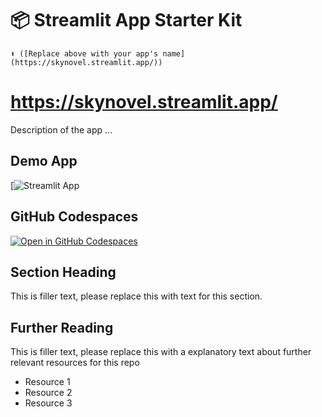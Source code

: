 # 📦 Streamlit App Starter Kit 
```
⬆️ ([Replace above with your app's name](https://skynovel.streamlit.app/))
```
# https://skynovel.streamlit.app/
Description of the app ...

## Demo App

[![Streamlit App](https://skynovel.streamlit.app/)

## GitHub Codespaces

[![Open in GitHub Codespaces](https://github.com/codespaces/badge.svg)](https://codespaces.new/streamlit/app-starter-kit?quickstart=1)

## Section Heading

This is filler text, please replace this with text for this section.

## Further Reading

This is filler text, please replace this with a explanatory text about further relevant resources for this repo
- Resource 1
- Resource 2
- Resource 3
